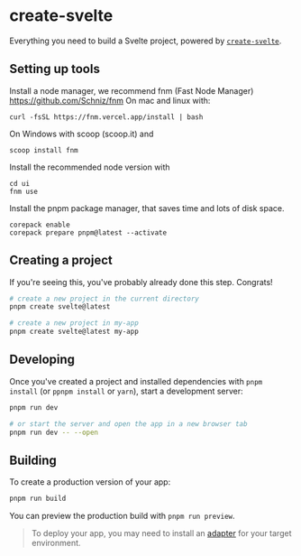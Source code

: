 # create-svelte

Everything you need to build a Svelte project, powered by [`create-svelte`](https://github.com/sveltejs/kit/tree/master/packages/create-svelte).

## Setting up tools

Install a node manager, we recommend fnm (Fast Node Manager) https://github.com/Schniz/fnm
On mac and linux with:
```
curl -fsSL https://fnm.vercel.app/install | bash
```
On Windows with scoop (scoop.it) and
```
scoop install fnm
```

Install the recommended node version with
```
cd ui
fnm use
```

Install the pnpm package manager, that saves time and lots of disk
space.

```
corepack enable
corepack prepare pnpm@latest --activate
```

## Creating a project

If you're seeing this, you've probably already done this step. Congrats!

```bash
# create a new project in the current directory
pnpm create svelte@latest

# create a new project in my-app
pnpm create svelte@latest my-app
```

## Developing

Once you've created a project and installed dependencies with `pnpm install` (or `ppnpm install` or `yarn`), start a development server:

```bash
pnpm run dev

# or start the server and open the app in a new browser tab
pnpm run dev -- --open
```

## Building

To create a production version of your app:

```bash
pnpm run build
```

You can preview the production build with `pnpm run preview`.

> To deploy your app, you may need to install an [adapter](https://kit.svelte.dev/docs/adapters) for your target environment.
